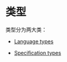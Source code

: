 # 类型

类型分为两大类：

- [Language types](Language-types/readme.md)

- [Specification types](Specification-types/readme.md)